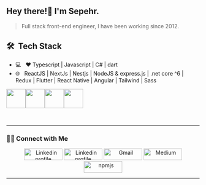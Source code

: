 ## Hey there!👋 I'm Sepehr.

> Full stack front-end engineer, I have been working since 2012.

## 🛠 &nbsp;Tech Stack

- 💻 &nbsp; ❤ Typescript | Javascript | C# | dart
- 🌐 &nbsp; ReactJS | NextJs | Nestjs | NodeJS & express.js | .net core ^6 | Redux | Flutter | React Native | Angular | Tailwind | Sass

<img src="https://media3.giphy.com/media/ln7z2eWriiQAllfVcn/200w.webp" width="50"><img src="https://i.giphy.com/media/eNAsjO55tPbgaor7ma/200w.webp" width="50"><img src="https://i.giphy.com/media/IdyAQJVN2kVPNUrojM/200.webp" width="50"><img src="https://media3.giphy.com/media/kdFc8fubgS31b8DsVu/giphy.webp" width="50">
<!-- <img src="https://media.giphy.com/media/SU2ic3wTfuC6JhD1lA/giphy.gif" width="50"> -->
<br/>


<hr \>

### 🤝🏻 Connect with Me
<p align="center">
  <a href="http://sepehrkarimi.ir"><img alt="Linkedin profile" title="website" src="https://camo.githubusercontent.com/933e8a2822f5414a18a7841d325a7849862dc49e6539ea52b042a38b8ea1d3bb/68747470733a2f2f696d672e736869656c64732e696f2f62616467652f2d5745422d4646343038383f7374796c653d666f722d7468652d6261646765266c6f676f3d4875676f266c6f676f436f6c6f723d7768697465" width="100" height="30" /></a>
  <a href="https://www.linkedin.com/in/sepehr09"><img alt="Linkedin profile" title="Linkedin" src="https://camo.githubusercontent.com/71924561236b297d0d9586b0a306d77c776e9e7a53a129550007091281cd636e/68747470733a2f2f696d672e736869656c64732e696f2f62616467652f2d4c696e6b6564496e2d3030373742353f7374796c653d666f722d7468652d6261646765266c6f676f3d4c696e6b6564696e266c6f676f436f6c6f723d7768697465" width="100" height="30" /></a>
  <a href="mailto:karimi.sepehr2@gmail.com"><img alt="Gmail" src="https://camo.githubusercontent.com/66c49360ba8aa1a8e2cac17b6b48cfc809479fc8908a92b6f2c361f22cc1f893/68747470733a2f2f696d672e736869656c64732e696f2f62616467652f2d476d61696c2d4431343833363f7374796c653d666f722d7468652d6261646765266c6f676f3d476d61696c266c6f676f436f6c6f723d7768697465" title="Gmail" width="100" height="30" /></a>
  <a href="https://medium.com/@karimi.sepehr2"><img alt="Medium" src="https://camo.githubusercontent.com/b050e1a3f49660e2a3d259f0304d414798e525e3c9b624530897ee5c85f546fd/68747470733a2f2f696d672e736869656c64732e696f2f62616467652f2d4d656469756d2d3132313030453f7374796c653d666f722d7468652d6261646765266c6f676f3d4d656469756d266c6f676f436f6c6f723d7768697465" title="Medium" width="100" height="30" /></a>
  <a href="https://www.npmjs.com/~sepehr09"><img alt="npmjs" src="https://img.shields.io/badge/Npm-b30000?style=for-the-badge&logo=npm&logoColor=white" title="npmjs" width="100" height="30" /></a>
</p>
<hr \>

<!-- ![visitors](https://visitor-badge.laobi.icu/badge?page_id=sepehr09) -->
